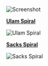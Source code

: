 ![Screenshot](https://user-images.githubusercontent.com/26855066/108571725-20641400-7311-11eb-9767-22e726284f53.png)

**[Ulam Spiral](https://primes.bullinger.dev?type=ulam)**

![Ulam Spiral](https://user-images.githubusercontent.com/26855066/108579815-0c2c1100-7329-11eb-950e-3696c05d144c.png)

**[Sacks Spiral](https://primes.bullinger.dev?type=sacks)**

![Sacks Spiral](https://user-images.githubusercontent.com/26855066/108579760-b5bed280-7328-11eb-8b5d-ed68f7c48329.png)
